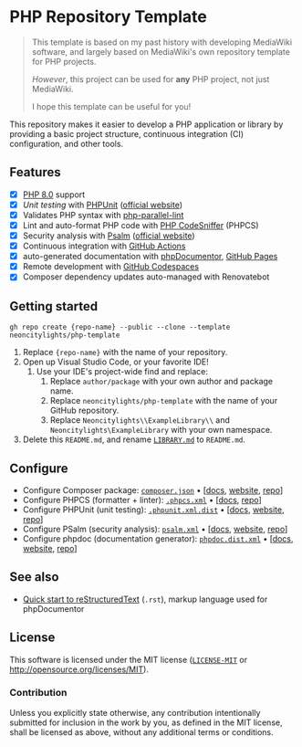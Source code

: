 # PHP Repository Template

> This template is based on my past history with developing MediaWiki software, and largely based on MediaWiki's own repository template for PHP projects.
>
> *However*, this project can be used for **any** PHP project, not just MediaWiki.
>
> I hope this template can be useful for you!

This repository makes it easier to develop a PHP application or library by providing a basic project structure, continuous integration (CI) configuration, and other tools.

## Features

- [x] [PHP 8.0](https://www.php.net/releases/8.0/en.php) support
- [x] *Unit testing* with [PHPUnit](https://github.com/sebastianbergmann/phpunit/) ([official website](https://phpunit.de/))
- [x] Validates PHP syntax with [php-parallel-lint](https://github.com/php-parallel-lint/PHP-Parallel-Lint)
- [x] Lint and auto-format PHP code with [PHP CodeSniffer](https://github.com/squizlabs/PHP_CodeSniffer) (PHPCS)
- [x] Security analysis with [Psalm](https://github.com/vimeo/psalm) ([official website](https://psalm.dev/))
- [x] Continuous integration with [GitHub Actions](https://github.com/features/actions)
- [x] auto-generated documentation with [phpDocumentor](https://www.phpdoc.org/), [GitHub Pages](https://docs.github.com/en/pages)
- [x] Remote development with [GitHub Codespaces](https://github.com/features/codespaces)
- [x] Composer dependency updates auto-managed with Renovatebot

## Getting started

```shell
gh repo create {repo-name} --public --clone --template neoncitylights/php-template
```

1. Replace `{repo-name}` with the name of your repository.
1. Open up Visual Studio Code, or your favorite IDE!
   1. Use your IDE's project-wide find and replace:
      1. Replace `author/package` with your own author and package name.
      2. Replace `neoncitylights/php-template` with the name of your GitHub repository.
      3. Replace `Neoncitylights\\ExampleLibrary\\` and `Neoncitylights\ExampleLibrary` with your own namespace.
1. Delete this `README.md`, and rename [`LIBRARY.md`](./LIBRARY.md) to `README.md`.

## Configure

- Configure Composer package: [`composer.json`](./composer.json) • [[docs](https://getcomposer.org/doc/04-schema.md), [website](https://getcomposer.org/), [repo](https://github.com/composer/composer)]
- Configure PHPCS (formatter + linter): [`.phpcs.xml`](./.phpcs.xml) • [[docs](https://github.com/squizlabs/PHP_CodeSniffer/wiki/Advanced-Usage#using-a-default-configuration-file), [repo](https://github.com/squizlabs/PHP_CodeSniffer)]
- Configure PHPUnit (unit testing): [`.phpunit.xml.dist`](./.phpunit.xml.dist) • [[docs](https://phpunit.readthedocs.io/en/10.1/configuration.html), [website](https://phpunit.de/), [repo](https://github.com/sebastianbergmann/phpunit)]
- Configure PSalm (security analysis): [`psalm.xml`](./psalm.xml) • [[docs](https://psalm.dev/docs/running_psalm/configuration/), [website](https://psalm.dev/), [repo](https://github.com/vimeo/psalm)]
- Configure phpdoc (documentation generator): [`phpdoc.dist.xml`](./phpdoc.dist.xml) • [[docs](https://docs.phpdoc.org/3.0/guide/references/configuration.html), [website](https://www.phpdoc.org/), [repo](https://github.com/phpdocumentor/phpdocumentor)]

## See also

- [Quick start to reStructuredText](https://docutils.sourceforge.io/docs/user/rst/quickstart.html) (`.rst`), markup language used for phpDocumentor

## License

This software is licensed under the MIT license ([`LICENSE-MIT`](./LICENSE) or <http://opensource.org/licenses/MIT>).

### Contribution

Unless you explicitly state otherwise, any contribution intentionally submitted for inclusion in the work by you, as defined in the MIT license, shall be licensed as above, without any additional terms or conditions.
